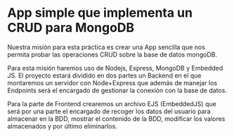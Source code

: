 # App simple que implementa un CRUD para MongoDB
Nuestra misión para esta práctica es crear una App sencilla que nos permita probar las operaciones CRUD sobre la base de datos mongoDB.

Para esta misión haremos uso de Nodejs, Express, MongoDB y Embedded JS. El proyecto estará dividido en dos partes un Backend en el que montaremos un servidor con Node+Express que además de manejar los Endpoints será el encargado de gestionar la conexión con la base de datos.

Para la parte de Frontend crearemos un archivo EJS (EmbeddedJS) que será por una parte el encargado de recoger los datos del usuario para almacenar en la BDD, mostrar el contenido de la BDD, modificar los valores almacenados y por último eliminarlos.
